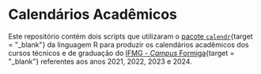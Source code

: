 
# Calendários Acadêmicos

Este repositório contém dois scripts que utilizaram o 
[pacote `calendr`](https://github.com/R-CoderDotCom/calendR){target = "_blank"} da 
linguagem R para produzir os calendários acadêmicos dos cursos técnicos e 
de graduação do [IFMG - *Campus* Formiga](https://www.formiga.ifmg.edu.br/){target = "_blank"} 
referentes aos anos 2021, 2022, 2023 e 2024. 



